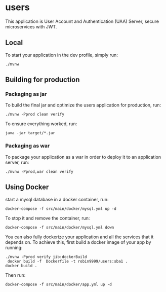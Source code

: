 # users

This application is User Account and Authentication (UAA) Server,  secure microservices with JWT.


## Local

To start your application in the dev profile, simply run:

    ./mvnw



## Building for production

### Packaging as jar

To build the final jar and optimize the users application for production, run:

    ./mvnw -Pprod clean verify

To ensure everything worked, run:

    java -jar target/*.jar

### Packaging as war

To package your application as a war in order to deploy it to an application server, run:

    ./mvnw -Pprod,war clean verify

## Using Docker  

 start a mysql database in a docker container, run:

    docker-compose -f src/main/docker/mysql.yml up -d

To stop it and remove the container, run:

    docker-compose -f src/main/docker/mysql.yml down

You can also fully dockerize your application and all the services that it depends on.
To achieve this, first build a docker image of your app by running:

    ./mvnw -Pprod verify jib:dockerBuild
     docker build -f  Dockerfile -t robin9999/users:sba1 .
    docker build .

Then run:

    docker-compose -f src/main/docker/app.yml up -d



